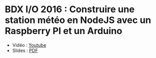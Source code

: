 # BDX I/O 2016 : Construire une station météo en NodeJS avec un Raspberry PI et un Arduino 

- Vidéo : [Youtube](https://www.youtube.com/watch?v=Y-2zpNji9UM)
- Slides : [PDF](presentation/PDF/Bdx.io%202016%20Arduino-Slides.pdf)
